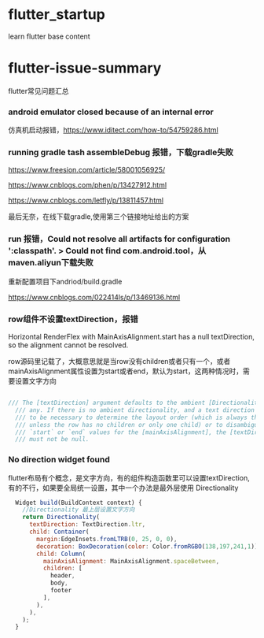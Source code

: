 # flutter_startup

learn flutter base content

# flutter-issue-summary

flutter常见问题汇总

### android emulator closed because of an internal error

仿真机启动报错，https://www.iditect.com/how-to/54759286.html

### running gradle tash assembleDebug 报错，下载gradle失败

https://www.freesion.com/article/58001056925/

https://www.cnblogs.com/phen/p/13427912.html

https://www.cnblogs.com/letfly/p/13811457.html

最后无奈，在线下载gradle,使用第三个链接地址给出的方案

### run 报错，Could not resolve all artifacts for configuration ':classpath'.    > Could not find com.android.tool，从maven.aliyun下载失败

重新配置项目下andriod/build.gradle

https://www.cnblogs.com/022414ls/p/13469136.html

### row组件不设置textDirection，报错

Horizontal RenderFlex with MainAxisAlignment.start has a null textDirection, so the alignment cannot be resolved.

row源码里记载了，大概意思就是当row没有children或者只有一个，或者mainAxisAlignment属性设置为start或者end，默认为start，这两种情况时，需要设置文字方向

```js

/// The [textDirection] argument defaults to the ambient [Directionality], if
  /// any. If there is no ambient directionality, and a text direction is going
  /// to be necessary to determine the layout order (which is always the case
  /// unless the row has no children or only one child) or to disambiguate
  /// `start` or `end` values for the [mainAxisAlignment], the [textDirection]
  /// must not be null.
```

### No direction widget found

flutter布局有个概念，是文字方向，有的组件构造函数里可以设置textDirection,有的不行，如果要全局统一设置，其中一个办法是最外层使用 Directionality

```js
  Widget build(BuildContext context) {
    //Directionality 最上层设置文字方向
    return Directionality(
      textDirection: TextDirection.ltr,
      child: Container(
        margin:EdgeInsets.fromLTRB(0, 25, 0, 0),
        decoration: BoxDecoration(color: Color.fromRGBO(138,197,241,1)),
        child: Column(
          mainAxisAlignment: MainAxisAlignment.spaceBetween,
          children: [
            header,
            body,
            footer
          ],
        ),
      ),
    );
  }

```
